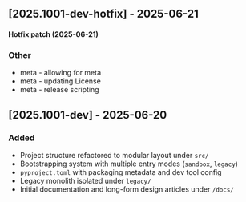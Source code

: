 
## [2025.1001-dev-hotfix] - 2025-06-21

#### Hotfix patch (2025-06-21)
### Other
- meta - allowing for meta
- meta - updating License
- meta - release scripting

## [2025.1001-dev] - 2025-06-20
### Added
- Project structure refactored to modular layout under `src/`
- Bootstrapping system with multiple entry modes (`sandbox`, `legacy`)
- `pyproject.toml` with packaging metadata and dev tool config
- Legacy monolith isolated under `legacy/`
- Initial documentation and long-form design articles under `/docs/`
